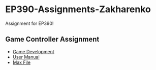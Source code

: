 # EP390-Assignments-Zakharenko
 Assignment for EP390!

 ## Game Controller Assignment

* [Game Development](./GameDevelopment/DevelopmentDocumentation.md)
* [User Manual](./GameDevelopment/UserDocumentation.md)
* [Max File](./GameDevelopment/MaxPatch/)
